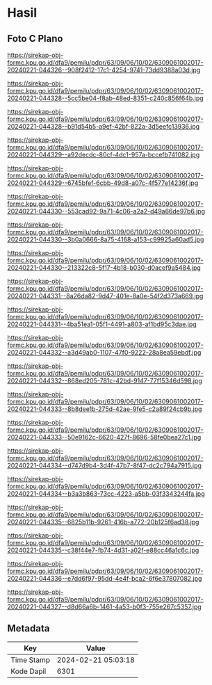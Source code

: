 # Hasil

## Foto C Plano

https://sirekap-obj-formc.kpu.go.id/dfa9/pemilu/pdpr/63/09/06/10/02/6309061002017-20240221-044326--908f2412-17c1-4254-9741-73dd9388a03d.jpg

https://sirekap-obj-formc.kpu.go.id/dfa9/pemilu/pdpr/63/09/06/10/02/6309061002017-20240221-044328--5cc5be04-f8ab-48ed-8351-c240c856f64b.jpg

https://sirekap-obj-formc.kpu.go.id/dfa9/pemilu/pdpr/63/09/06/10/02/6309061002017-20240221-044328--b91d54b5-a9ef-42bf-822a-3d5eefc13936.jpg

https://sirekap-obj-formc.kpu.go.id/dfa9/pemilu/pdpr/63/09/06/10/02/6309061002017-20240221-044329--a92decdc-80cf-4dc1-957a-bccefb741082.jpg

https://sirekap-obj-formc.kpu.go.id/dfa9/pemilu/pdpr/63/09/06/10/02/6309061002017-20240221-044329--6745bfef-6cbb-49d8-a07c-4f577e14236f.jpg

https://sirekap-obj-formc.kpu.go.id/dfa9/pemilu/pdpr/63/09/06/10/02/6309061002017-20240221-044330--553cad92-9a71-4c06-a2a2-d49a66de97b6.jpg

https://sirekap-obj-formc.kpu.go.id/dfa9/pemilu/pdpr/63/09/06/10/02/6309061002017-20240221-044330--3b0a0666-8a75-4168-a153-c99925a60ad5.jpg

https://sirekap-obj-formc.kpu.go.id/dfa9/pemilu/pdpr/63/09/06/10/02/6309061002017-20240221-044330--213322c8-5f17-4b18-b030-d0acef9a5484.jpg

https://sirekap-obj-formc.kpu.go.id/dfa9/pemilu/pdpr/63/09/06/10/02/6309061002017-20240221-044331--8a26da82-9d47-401e-8a0e-54f2d373a669.jpg

https://sirekap-obj-formc.kpu.go.id/dfa9/pemilu/pdpr/63/09/06/10/02/6309061002017-20240221-044331--4ba51ea1-05f1-4491-a803-af1bd95c3dae.jpg

https://sirekap-obj-formc.kpu.go.id/dfa9/pemilu/pdpr/63/09/06/10/02/6309061002017-20240221-044332--a3d49ab0-1107-47f0-9222-28a8ea59ebdf.jpg

https://sirekap-obj-formc.kpu.go.id/dfa9/pemilu/pdpr/63/09/06/10/02/6309061002017-20240221-044332--868ed205-781c-42bd-9147-77f15346d598.jpg

https://sirekap-obj-formc.kpu.go.id/dfa9/pemilu/pdpr/63/09/06/10/02/6309061002017-20240221-044333--8b8dee1b-275d-42ae-9fe5-c2a89f24cb9b.jpg

https://sirekap-obj-formc.kpu.go.id/dfa9/pemilu/pdpr/63/09/06/10/02/6309061002017-20240221-044333--50e9162c-6620-427f-8696-58fe0bea27c1.jpg

https://sirekap-obj-formc.kpu.go.id/dfa9/pemilu/pdpr/63/09/06/10/02/6309061002017-20240221-044334--d747d9b4-3d4f-47b7-8f47-dc2c794a7915.jpg

https://sirekap-obj-formc.kpu.go.id/dfa9/pemilu/pdpr/63/09/06/10/02/6309061002017-20240221-044334--b3a3b863-73cc-4223-a5bb-03f3343244fa.jpg

https://sirekap-obj-formc.kpu.go.id/dfa9/pemilu/pdpr/63/09/06/10/02/6309061002017-20240221-044335--6825b11b-9261-416b-a772-20b125f6ad38.jpg

https://sirekap-obj-formc.kpu.go.id/dfa9/pemilu/pdpr/63/09/06/10/02/6309061002017-20240221-044335--c38f44e7-fb74-4d31-a02f-e88cc46a1c6c.jpg

https://sirekap-obj-formc.kpu.go.id/dfa9/pemilu/pdpr/63/09/06/10/02/6309061002017-20240221-044336--e7dd6f97-95dd-4e4f-bca2-6f6e37807082.jpg

https://sirekap-obj-formc.kpu.go.id/dfa9/pemilu/pdpr/63/09/06/10/02/6309061002017-20240221-044327--d8d66a6b-1461-4a53-b0f3-755e267c5357.jpg


## Metadata

| Key        | Value               |
| ---------- | ------------------- |
| Time Stamp | 2024-02-21 05:03:18 |
| Kode Dapil | 6301                |



